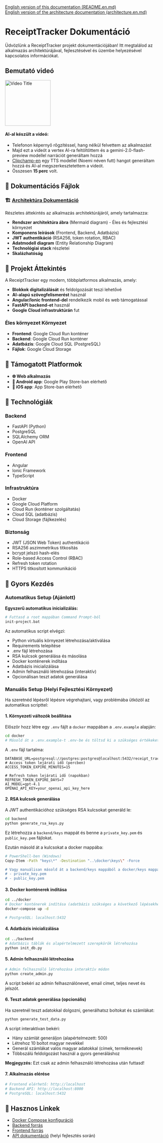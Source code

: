 [English version of this documentation (README.en.md)](./README.en.md)  
[English version of the architecture documentation (architecture.en.md)](./architecture.en.md)

# ReceiptTracker Dokumentáció

Üdvözlünk a ReceiptTracker projekt dokumentációjában! Itt megtalálod az alkalmazás architektúrájával, fejlesztésével és üzembe helyezésével kapcsolatos információkat.

## Bemutató videó


<a href="https://drive.google.com/file/d/1o6nS1RKkWH3d9bTuY_hFgFFpADR2sZkt/view?usp=drive_link">
  <img src="images/app.jpg" width="150px" alt="Video Title" />
</a>

#### AI-al készült a videó:
- Telefonon képernyő rőgzítéssel, hang nélkül felvettem az alkalmazást
- Majd ezt a videót a vertex AI-ra feltöltöttem és a gemini-2.0-flash-preview modellel narrációt generáltam hozzá
- [Clipchamp-en](https://app.clipchamp.com/) egy TTS modellel (Noemi néven futt) hangot generáltam hozzá és AI-al megszerkesztetettem a videót.
- Összesen **15 perc** volt.

## 📁 Dokumentációs Fájlok

### 🏗️ [Architektúra Dokumentáció](./architecture.md)
Részletes áttekintés az alkalmazás architektúrájáról, amely tartalmazza:
- **Rendszer architektúra ábra** (Mermaid diagram) - Éles és fejlesztési környezet
- **Komponens leírások** (Frontend, Backend, Adatbázis)
- **JWT authentikáció** (RSA256, token rotation, RBAC)
- **Adatmodell diagram** (Entity Relationship Diagram)
- **Technológiai stack** részletei
- **Skalázhatóság**

## 🎯 Projekt Áttekintés

A ReceiptTracker egy modern, többplatformos alkalmazás, amely:
- **Blokkok digitalizálását** és feldolgozását teszi lehetővé
- **AI-alapú szövegfelismerést** használ
- **Angular/Ionic frontend-del** rendelkezik mobil és web támogatással
- **FastAPI backend-et** használ
- **Google Cloud infrastruktúrán** fut


### Éles környezet Környezet
- **Frontend**: Google Cloud Run konténer
- **Backend**: Google Cloud Run konténer  
- **Adatbázis**: Google Cloud SQL (PostgreSQL)
- **Fájlok**: Google Cloud Storage

## 📱 Támogatott Platformok

- **🌐 Web alkalmazás**
- **📱 Android app**: Google Play Store-ban elérhető
- **🍎 iOS app**: App Store-ban elérhető


## 🔧 Technológiák

### Backend
- FastAPI (Python)
- PostgreSQL
- SQLAlchemy ORM
- OpenAI API

### Frontend
- Angular
- Ionic Framework
- TypeScript

### Infrastruktúra
- Docker
- Google Cloud Platform
- Cloud Run (konténer szolgáltatás)
- Cloud SQL (adatbázis)
- Cloud Storage (fájlkezelés)

### Biztonság
- JWT (JSON Web Token) authentikáció
- RSA256 aszimmetrikus titkosítás
- bcrypt jelszó hash-elés
- Role-based Access Control (RBAC)
- Refresh token rotation
- HTTPS titkosított kommunikáció


## 🚀 Gyors Kezdés

### Automatikus Setup (Ajánlott)

**Egyszerű automatikus inicializálás:**
```bash
# Futtasd a root mappában Command Prompt-ból
init-project.bat
```

Az automatikus script elvégzi:
- Python virtuális környezet létrehozása/aktiválása
- Requirements telepítése
- .env fájl létrehozása
- RSA kulcsok generálása és másolása
- Docker konténerek indítása
- Adatbázis inicializálása
- Admin felhasználó létrehozása (interaktív)
- Opcionálisan teszt adatok generálása

### Manuális Setup (Helyi Fejlesztési Környezet)

Ha szeretnéd lépésről lépésre végrehajtani, vagy problémába ütközöl az automatikus scripttel:

#### 1. Környezeti változók beállítása
Először hozz létre egy `.env` fájlt a `docker` mappában a `.env.example` alapján:

```bash
cd docker
# Másold át a .env.example-t .env-be és töltsd ki a szükséges értékeket
```

A `.env` fájl tartalma:
```env
DATABASE_URL=postgresql://postgres:postgres@localhost:5432/receipt_tracker
# Access token lejárati idő (percben)
ACCESS_TOKEN_EXPIRE_MINUTES=15

# Refresh token lejárati idő (napokban)
REFRESH_TOKEN_EXPIRE_DAYS=7
AI_MODEL=gpt-4.1
OPENAI_API_KEY=your_openai_api_key_here
```

#### 2. RSA kulcsok generálása
A JWT authentikációhoz szükséges RSA kulcsokat generáld le:

```bash
cd backend
python generate_rsa_keys.py
```

Ez létrehozza a `backend/keys` mappát és benne a `private_key.pem` és `public_key.pem` fájlokat.

Ezután másold át a kulcsokat a docker mappába:

```bash
# PowerShell-ben (Windows)
Copy-Item -Path "keys\*" -Destination "..\docker\keys\" -Force

# Vagy manuálisan másold át a backend/keys mappából a docker/keys mappába:
# - private_key.pem
# - public_key.pem
```

#### 3. Docker konténerek indítása
```bash
cd ../docker
# Docker konténerek indítása (adatbázis szükséges a következő lépésekhez)
docker-compose up -d

# PostgreSQL: localhost:5432
```

#### 4. Adatbázis inicializálása
```bash
cd ../backend
# Adatbázis táblák és alapértelmezett szerepkörök létrehozása
python init_db.py
```

#### 5. Admin felhasználó létrehozása
```bash
# Admin felhasználó létrehozása interaktív módon
python create_admin.py
```

A script bekéri az admin felhasználónevet, email címet, teljes nevet és jelszót.

#### 6. Teszt adatok generálása (opcionális)
Ha szeretnél teszt adatokkal dolgozni, generálhatsz boltokat és számlákat:

```bash
python generate_test_data.py
```

A script interaktívan bekéri:
- Hány számlát generáljon (alapértelmezett: 500)
- Létrehoz 10 boltot magyar nevekkel
- Generál számlákat valós magyar adatokkal (címek, terméknevek)
- Többszálú feldolgozást használ a gyors generáláshoz

**Megjegyzés:** Ezt csak az admin felhasználó létrehozása után futtasd!

#### 7. Alkalmazás elérése
```bash
# Frontend elérhető: http://localhost
# Backend API: http://localhost:8000
# PostgreSQL: localhost:5432
```

## 🔗 Hasznos Linkek

- [Docker Compose konfiguráció](../docker/docker-compose.yaml)
- [Backend forrás](../backend/)
- [Frontend forrás](../frontend/ReceiptTracker/)
- [API dokumentáció](http://localhost:8000/docs) (helyi fejlesztés során)
